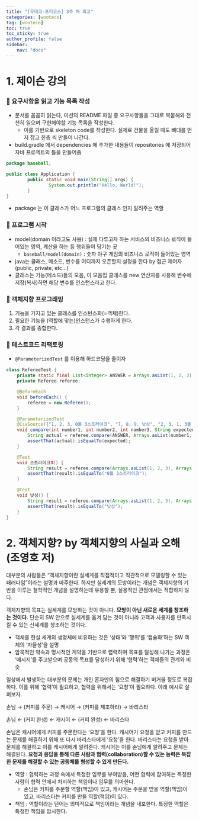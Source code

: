 ```yaml
---
title: "[우테코-프리코스] 3주 차 회고"
categories: [wooteco]
tag: [wooteco]
toc: true
toc_sticky: true
author_profile: false
sidebar:
    nav: "docs"
---
```


# 1. 제이슨 강의

### 📌 요구사항을 읽고 기능 목록 작성

- 문서를 꼼꼼히 읽는다, 미션의 README 파일 중 요구사항들을 그대로 복붙해와 천천히 읽으며 구현해야할 기능 목록을 작성한다.
  - 이를 기반으로 skeleton code를 작성한다. 실제로 건물을 올릴 때도 뼈대를 먼저 잡고 한층 씩 만들어 나간다.
- build.gradle 에서 dependencies 에 추가한 내용들이 repositories 에 저장되어 자바 프로젝트의 틀을 만들어줌

```java
package baseball;

public class Application {
		public static void main(String[] args) {
				System.out.println("Hello, World!");
		}
}
```

- package 는 이 클래스가 어느 프로그램의 클래스 인지 알려주는 역할

### 📌 프로그램 시작

- model(domain 이라고도 사용) : 실제 다루고자 하는 서비스의 비즈니스 로직이 들어있는 영역, 계산을 하는 등 행위들이 담기는 곳
  - `baseball/model(domain)` : 숫자 야구 게임의 비즈니스 로직이 들어있는 영역
- java는 클래스, 메소드, 변수를 어디까지 오픈할지 설정을 한다 by 접근 제어자 (public, private, etc…)
- 클래스는 기능(메소드)들의 모음, 이 모음집 클래스를 new 연산자를 사용해 변수에 저장(복사)하면 해당 변수를 인스턴스라고 한다.

### 📌 객체지향 프로그래밍

1. 기능을 가지고 있는 클래스를 인스턴스화(=객체)한다.
2. 필요한 기능을 (역할에 맞는)인스턴스가 수행하게 한다.
3. 각 결과를 종합한다.

### 📌 테스트코드 리팩토링

- `@ParameterizedTest` 를 이용해 하드코딩을 줄이자

```java
class RefereeTest {
    private static final List<Integer> ANSWER = Arrays.asList(1, 2, 3);
    private Referee referee;

    @BeforeEach
    void beforeEach() {
        referee = new Referee();
    }

    @ParameterizedTest
    @CsvSource({"1, 2, 3, 0볼 3스트라이크", "7, 8, 9, 낫싱", "2, 3, 1, 3볼 0스트라이크", "1, 3, 2, 2볼 1스트라이크"})
    void compare(int number1, int number2, int number3, String expected) {
        String actual = referee.compare(ANSWER, Arrays.asList(number1, number2, number3));
        assertThat(actual).isEqualTo(expected);
    }

    @Test
    void 스트라이크3() {
        String result = referee.compare(Arrays.asList(1, 2, 3), Arrays.asList(1, 2, 3));
        assertThat(result).isEqualTo("0볼 3스트라이크");
    }

    @Test
    void 낫싱() {
        String result = referee.compare(Arrays.asList(1, 2, 3), Arrays.asList(4, 5, 6));
        assertThat(result).isEqualTo("낫싱");
    }
}
```

# 2. 객체지향? by 객체지향의 사실과 오해 (조영호 저)

대부분의 사람들은 “객체지향이란 실세계를 직접적이고 직관적으로 모델링할 수 있는 패러다임”이라는 설명과 마주한다. 하지만 실세계의 모방이라는 개념은 객체지향의 기반을 이루는 철학적인 개념을 설명하는데 유용할 뿐, 실용적인 관점에서는 적합하지 않다.

객체지향의 목표는 실세계를 모방하는 것이 아니다. **모방이 아닌 새로운 세계를 창조하는 것이다.** 단순히 SW 안으로 실세계를 옮겨 담는 것이 아니라 고객과 사용자를 만족시킬 수 있는 신세계를 창조하는 것이다.

- 객체를 현실 세계의 생명체에 비유하는 것은 ‘상태’와 ‘행위’를 ‘캡슐화’하는 SW 객체의 ‘자율성’을 설명
- 암묵적인 약속과 명시적인 계약을 기반으로 렵력하며 목표를 달성해 나가는 과정은 ‘메시지’를 주고받으며 공동의 목표를 달성하기 위해 ‘협력’하는 객체들의 관계와 비슷

일상에서 발생하는 대부분의 문제는 개인 혼자만의 힘으로 해결하기 버거울 정도로 복잡하다. 이를 위해 ‘협력’이 필요하고, 협력을 위해서는 ‘요청’이 필요하다. 아래 예시로 살펴보자.

손님 → (커피를 주문) → 캐시어 → (커피를 제조하라) → 바리스타

손님 ← (커피 완성) ← 캐시어 ← (커피 완성) ← 바리스타

손님은 캐시어에게 커피를 주문한다는 ‘요청’을 한다. 캐시어가 요청을 받고 커피를 만드는 문제를 해결하기 위해 또 다시 바리스타에게 ‘요청’을 한다. 바리스타는 요청을 받아 문제를 해결하고 이를 캐시어에게 알려준다. 캐시어는 이를 손님에게 알려주고 문제는 해결된다. **요청과 응답을 통해 다른 사람과 협력(collaboration)할 수 있는 능력은 복잡한 문제를 해결할 수 있는 공동체를 형성할 수 있게 만든다.**

- 역할 : 협력하는 과정 속에서 특정한 임무를 부여받음, 어떤 협력에 참여하는 특정한 사람이 협력 안에서 차지하는 책임이나 임무를 의마한다.
  - 손님은 커피를 주문할 역할(책임)이 있고, 캐시어는 주문을 받을 역할(책임)이 있고, 바리스타는 커피를 만들 역할(책임)이 있다.
- 책임 : 역할이라는 단어는 의미적으로 책임이라는 개념을 내포한다. 특정한 역할은 특정한 책임을 암시한다.